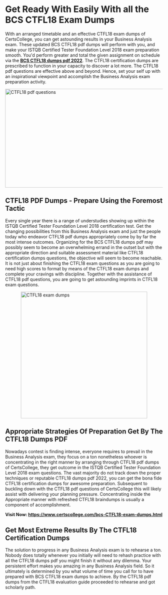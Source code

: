 <h1><strong>Get Ready With Easily With all the BCS CTFL18 Exam Dumps&nbsp;</strong></h1>
<p><span style="font-weight: 400;">With an arranged timetable and an effective  CTFL18 exam dumps of CertsCollege, you can get astounding results in your Business Analysis exam. These updated BCS CTFL18 pdf dumps will perform with you, and make your ISTQB Certified Tester Foundation Level 2018 exam preparation smooth. You'd perform greater and total the given assignment on schedule via the <strong><a href="https://www.certscollege.com/bcs-CTFL18-exam-dumps.html">BCS CTFL18 dumps pdf 2022</a></strong>. The CTFL18 certification dumps are prescribed to function in your capacity to discover a lot more. The  CTFL18 pdf questions are effective above and beyond. Hence, set your self up with an inspirational viewpoint and accomplish the Business Analysis exam preparation activity.&nbsp;</span></p>
<p><span style="font-weight: 400;"><img style="display: block; margin-left: auto; margin-right: auto;" src="https://i.ibb.co/CPDK3ps/Yellow-and-Blue-Initiative-Blog-Banner.png" alt="CTFL18 pdf questions" width="559" height="315" /></span></p>
<h2><strong>CTFL18 PDF Dumps - Prepare Using the Foremost Tactic</strong></h2>
<p><span style="font-weight: 400;">Every single year there is a range of understudies showing up within the ISTQB Certified Tester Foundation Level 2018 certification test. Get the changing possibilities from this Business Analysis exam and just the people today who endeavor CTFL18 pdf dumps appropriately come by by far the most intense outcomes. Organizing for the BCS CTFL18 dumps pdf may possibly seem to become an overwhelming errand in the outset but with the appropriate direction and suitable assessment material like CTFL18 certification dumps questions, the objective will seem to become reachable. It is not just about finishing the CTFL18 exam questions as you are going to need high scores to format by means of the CTFL18 exam dumps and complete your cravings with discipline. Together with the assistance of CTFL18 pdf questions, you are going to get astounding imprints in CTFL18 exam questions.</span></p>
<p><span style="font-weight: 400;"><a href="https://tinyurl.com/2p8duh83"><img style="display: block; margin-left: auto; margin-right: auto;" src="https://i.ibb.co/9tMrhdY/Teacher-Appreciation-Invitation.png" alt="CTFL18 exam dumps " width="404" height="404" /></a></span></p>
<h2><strong>Appropriate Strategies Of Preparation Get By The CTFL18 Dumps PDF</strong></h2>
<p><span style="font-weight: 400;">Nowadays contest is finding intense, everyone requires to prevail in the Business Analysis exam, they focus on a ton nonetheless whoever is concentrating in the right manner by arranging through CTFL18 pdf dumps of CertsCollege, they get outcome in the ISTQB Certified Tester Foundation Level 2018 exam questions. The vast majority do not track down the proper techniques or reputable CTFL18 dumps pdf 2022, you can get the bona fide CTFL18 certification dumps for awesome preparation. Subsequent to buckling down with the  CTFL18 pdf questions of CertsCollege this will likely assist with delivering your planning pressure. Concentrating inside the Appropriate manner with refreshed CTFL18 braindumps is usually a component of accomplishment.</span></p>
<p><span style="font-weight: 400;"><strong>Visit Now: <a href="https://www.certscollege.com/bcs-CTFL18-exam-dumps.html">https://www.certscollege.com/bcs-CTFL18-exam-dumps.html</a></strong></span></p>
<h2><strong>Get Most Extreme Results By The CTFL18 Certification Dumps</strong></h2>
<p><span style="font-weight: 400;">The solution to progress in any Business Analysis exam is to rehearse a ton. Nobody does totally whenever you initially will need to rehash practice with all the CTFL18 dumps pdf you might finish it without any dilemma. Your persistent effort makes you amazing in any Business Analysis field. So it ultimately is determined by you what volume of time you call for to have prepared with BCS CTFL18 exam dumps to achieve. By the CTFL18 pdf dumps from the CTFL18 evaluation guide proceeded to rehearse and got scholarly path.</span></p>
